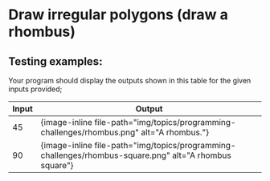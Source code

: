# Draw irregular polygons (draw a rhombus)

## Testing examples:

Your program should display the outputs shown in this table for the given inputs provided;

| Input | Output                                                                                                 |
| ----- | ------------------------------------------------------------------------------------------------------ |
| 45    | {image-inline file-path="img/topics/programming-challenges/rhombus.png" alt="A rhombus."}              |
| 90    | {image-inline file-path="img/topics/programming-challenges/rhombus-square.png" alt="A rhombus square"} |
